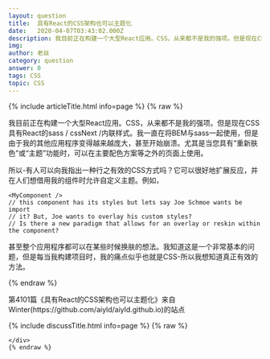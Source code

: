 ```yaml
---
layout: question
title:  具有React的CSS架构也可以主题化
date:   2020-04-07T03:43:02.000Z
description: 我目前正在构建一个大型React应用。CSS，从来都不是我的强项。但是现在CSS具有React的sass / cssNext /内联样式。我一直在将BEM...
img: 
author: 老丝
category: question
answer: 0
tags: CSS
topic: CSS
---
```

<div class="article-root">
  <div class="article">
    {% include articleTitle.html info=page %}
    {% raw %}
    <div class="article-content"><p><font style="vertical-align: inherit;"><font style="vertical-align: inherit;">我目前正在构建一个大型React应用。</font><font style="vertical-align: inherit;">CSS，从来都不是我的强项。</font><font style="vertical-align: inherit;">但是现在CSS具有React的sass / cssNext /内联样式。</font><font style="vertical-align: inherit;">我一直在将BEM与sass一起使用，但是由于我的其他应用程序变得越来越庞大，甚至开始崩溃。</font><font style="vertical-align: inherit;">尤其是当您具有“重新肤色”或“主题”功能时，可以在主要配色方案等之外的页面上使用。</font></font></p>

<p><font style="vertical-align: inherit;"><font style="vertical-align: inherit;">所以-有人可以向我指出一种行之有效的CSS方式吗？它可以很好地扩展反应，并在人们想借用我的组件时允许自定义主题。</font><font style="vertical-align: inherit;">例如，</font></font></p>

<pre><code>&lt;MyComponent /&gt;<font></font>
// this component has its styles but lets say Joe Schmoe wants be import <font></font>
// it? But, Joe wants to overlay his custom styles?<font></font>
// Is there a new paradigm that allows for an overlay or reskin within the component?<font></font>
</code></pre>

<p><font style="vertical-align: inherit;"><font style="vertical-align: inherit;">甚至整个应用程序都可以在某些时候换肤的想法。</font><font style="vertical-align: inherit;">我知道这是一个非常基本的问题，但是每当我构建项目时，我的痛点似乎也就是CSS-所以我想知道真正有效的方法。</font></font></p></div>
    {% endraw %}
  </div>
  <p class="winter_mark">第4101篇《具有React的CSS架构也可以主题化》来自Winter(https://github.com/aiyld/aiyld.github.io)的站点</p>
  <div class="discuss-wrapper">
    {% include discussTitle.html info=page %}
    {% raw %}
    <div class="discuss-list">
    
    </div>
    {% endraw %}
  </div>
<div>
